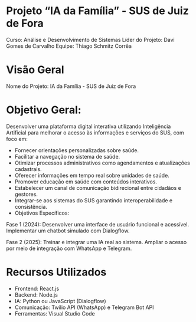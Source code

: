 # Projeto “IA da Família” - SUS de Juiz de Fora
Curso: Análise e Desenvolvimento de Sistemas
Líder do Projeto: Davi Gomes de Carvalho
Equipe: Thiago Schmitz Corrêa

# Visão Geral
Nome do Projeto: IA da Família - SUS de Juiz de Fora

# Objetivo Geral:
Desenvolver uma plataforma digital interativa utilizando Inteligência Artificial para melhorar o acesso às informações e serviços do SUS, com foco em:

- Fornecer orientações personalizadas sobre saúde.
- Facilitar a navegação no sistema de saúde.
- Otimizar processos administrativos como agendamentos e atualizações cadastrais.
- Oferecer informações em tempo real sobre unidades de saúde.
- Promover educação em saúde com conteúdos interativos.
- Estabelecer um canal de comunicação bidirecional entre cidadãos e gestores.
- Integrar-se aos sistemas do SUS garantindo interoperabilidade e consistência.
- Objetivos Específicos:

Fase 1 (2024):
Desenvolver uma interface de usuário funcional e acessível.
Implementar um chatbot simulado com Dialogflow.

Fase 2 (2025):
Treinar e integrar uma IA real ao sistema.
Ampliar o acesso por meio de integração com WhatsApp e Telegram.

# Recursos Utilizados
- Frontend: React.js
- Backend: Node.js
- IA: Python ou JavaScript (Dialogflow)
- Comunicação: Twilio API (WhatsApp) e Telegram Bot API
- Ferramentas: Visual Studio Code
